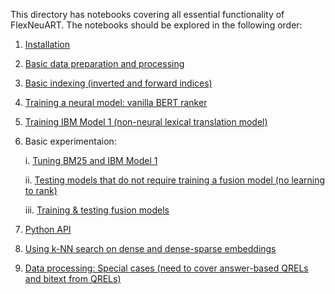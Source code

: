 This directory has notebooks covering all essential functionality of FlexNeuART. The notebooks should be explored in the following order:

1. [Installation](installation.ipynb)
2. [Basic data preparation and processing](basic_data_preparation_and_processing.ipynb)
3. [Basic indexing (inverted and forward indices)](basic_indexing.ipynb)
4. [Training a neural model: vanilla BERT ranker](train_neural_model.ipynb)
5. [Training IBM Model 1 (non-neural lexical translation model)](train_model1.ipynb)
6. Basic experimentaion:

    i. [Tuning BM25 and IBM Model 1](experimentation_tuning_bm25_and_bm25_model1.ipynb)
    
    ii. [Testing models that do not require training a fusion model (no learning to rank)](experimentation_testing_no_need_to_train_fusion.ipynb)
    
    iii. [Training & testing fusion models](experimentation_train_fusion_models.ipynb)
7. [Python API](py_api_demo.ipynb)
8. [Using k-NN search on dense and dense-sparse embeddings](cand_generator_nmslib.ipynb)
9. [Data processing: Special cases (need to cover answer-based QRELs and bitext from QRELs)](special_data_processing.ipynb)

